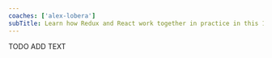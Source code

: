 ```yaml
---
coaches: ['alex-lobera']
subTitle: Learn how Redux and React work together in practice in this 1-day workshop in Berlin, from Redux fundamentals and FP through to Redux Middlewares
---
```


TODO ADD TEXT
